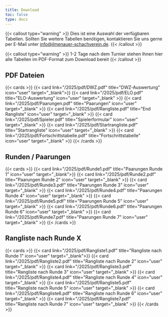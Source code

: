 ```yaml
---
title: Download
toc: false
type: docs
---
```


{{< callout type="warning" >}}
Dies ist eine Auswahl der verfügbaren Tabellen. Sollten Sie weitere Tabellen benötigen, kontaktieren Sie uns gerne per E-Mail unter [info@ilmenauer-schachverein.de](mailto:info@ilmenauer-schachverein.de).
{{< /callout >}}

{{< callout type="warning" >}}
1-2 Tage nach dem Turnier stehen Ihnen hier alle Tabellen im PDF-Format zum Download bereit
{{< /callout >}}

## PDF Dateien

{{< cards >}}
{{< card link="/2025/pdf/DWZ.pdf" title="DWZ-Auswertung" icon="user" target="_blank">}}
{{< card link="/2025/pdf/ELO.pdf" title="ELO-Auswertung" icon="user" target="_blank" >}}
{{< card link="/2025/pdf/Paarungen.pdf" title="Paarungen" icon="user" target="_blank" >}}
{{< card link="/2025/pdf/Rangliste.pdf" title="End Rangliste" icon="user" target="_blank" >}}
{{< card link="/2025/pdf/Spieler.pdf" title="Spielerformular" icon="user" target="_blank" >}}
{{< card link="/2025/pdf/Startrangliste.pdf" title="Startrangliste" icon="user"  target="_blank" >}}
{{< card link="/2025/pdf/Fortschrittstabelle.pdf" title="Fortschrittstabelle" icon="user"  target="_blank" >}}
{{< /cards >}}


## Runden / Paarungen
{{< cards >}}
{{< card link="/2025/pdf/Runde1.pdf" title="Paarungen Runde 1" icon="user" target="_blank">}}
{{< card link="/2025/pdf/Runde2.pdf" title="Paarungen Runde 2" icon="user" target="_blank" >}}
{{< card link="/2025/pdf/Runde3.pdf" title="Paarungen Runde 3" icon="user" target="_blank" >}}
{{< card link="/2025/pdf/Runde4.pdf" title="Paarungen Runde 4" icon="user" target="_blank" >}}
{{< card link="/2025/pdf/Runde5.pdf" title="Paarungen Runde 5" icon="user" target="_blank" >}}
{{< card link="/2025/pdf/Runde6.pdf" title="Paarungen Runde 6" icon="user"  target="_blank" >}}
{{< card link="/2025/pdf/Runde7.pdf" title="Paarungen Runde 7" icon="user"  target="_blank" >}}
{{< /cards >}}


## Rangliste nach Runde X
{{< cards >}}
{{< card link="/2025/pdf/Rangliste1.pdf" title="Rangliste nach Runde 1" icon="user" target="_blank">}}
{{< card link="/2025/pdf/Rangliste2.pdf" title="Rangliste nach Runde 2" icon="user" target="_blank" >}}
{{< card link="/2025/pdf/Rangliste3.pdf" title="Rangliste nach Runde 3" icon="user" target="_blank" >}}
{{< card link="/2025/pdf/Rangliste4.pdf" title="Rangliste nach Runde 4" icon="user" target="_blank" >}}
{{< card link="/2025/pdf/Rangliste5.pdf" title="Rangliste nach Runde 5" icon="user" target="_blank" >}}
{{< card link="/2025/pdf/Rangliste6.pdf" title="Rangliste nach Runde 6" icon="user"  target="_blank" >}}
{{< card link="/2025/pdf/Rangliste7.pdf" title="Rangliste nach Runde 7" icon="user"  target="_blank" >}}
{{< /cards >}}